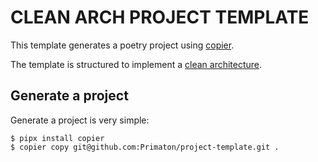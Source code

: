 # CLEAN ARCH PROJECT TEMPLATE

This template generates a poetry project using [copier](https://copier.readthedocs.io/en/stable/).

The template is structured to implement a [clean architecture](https://blog.cleancoder.com/uncle-bob/2012/08/13/the-clean-architecture.html).

## Generate a project


Generate a project is very simple:
    
    $ pipx install copier
    $ copier copy git@github.com:Primaton/project-template.git .